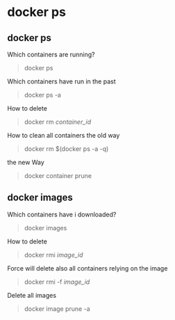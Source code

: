 # docker ps
## docker ps
Which containers are running?
>docker ps

Which containers have run in the past

>docker ps -a

How to delete

> docker rm *container_id*

How to clean all containers the old way

> docker rm $(docker ps -a -q)

the new Way

> docker container prune
## docker images
Which containers have i downloaded?
> docker images

How to delete

> docker rmi *image_id*

Force will delete also all containers relying on the image

> docker rmi -f *image_id*

Delete all images

> docker image prune -a
